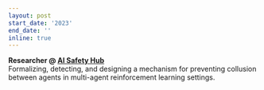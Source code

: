 ```yaml
---
layout: post
start_date: '2023'
end_date: ''
inline: true
---
```


**Researcher @ [AI Safety Hub](https://www.aisafetyhub.org/research-programme/about)**  
Formalizing, detecting, and designing a mechanism for preventing collusion between agents in multi-agent reinforcement learning settings.
